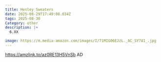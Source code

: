 ```yaml
---
title: Henley Sweaters
date: 2025-08-29T17:49:08.034Z
tags: 2025-08-30
Category: other
description: |+
  6.XX

image: https://m.media-amazon.com/images/I/71MIG06EJzL._AC_SY741_.jpg
---
```

https://amzlink.to/az0RE13H5VnSb    AD